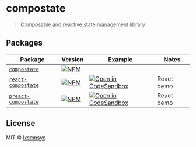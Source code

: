 # compostate

> Composable and reactive state management library

## Packages

| Package | Version | Example | Notes |
| --- | --- | --- | --- |
| [`compostate`](https://github.com/lxsmnsyc/compostate/tree/main/packages/compostate) | [![NPM](https://img.shields.io/npm/v/compostate.svg)](https://www.npmjs.com/package/compostate) | | |
| [`react-compostate`](https://github.com/lxsmnsyc/compostate/tree/main/packages/react-compostate) | [![NPM](https://img.shields.io/npm/v/react-compostate.svg)](https://www.npmjs.com/package/react-compostate) | [![Open in CodeSandbox](https://img.shields.io/badge/Open%20in-CodeSandbox-blue?style=flat-square&logo=codesandbox)](https://codesandbox.io/s/github/LXSMNSYC/compostate/tree/main/examples/react-compostate) | React demo |
| [`preact-compostate`](https://github.com/lxsmnsyc/compostate/tree/main/packages/preact-compostate) | [![NPM](https://img.shields.io/npm/v/react-compostate.svg)](https://www.npmjs.com/package/preact-compostate) | [![Open in CodeSandbox](https://img.shields.io/badge/Open%20in-CodeSandbox-blue?style=flat-square&logo=codesandbox)](https://codesandbox.io/s/github/LXSMNSYC/compostate/tree/main/examples/preact-compostate) | React demo |

## License

MIT © [lxsmnsyc](https://github.com/lxsmnsyc)
